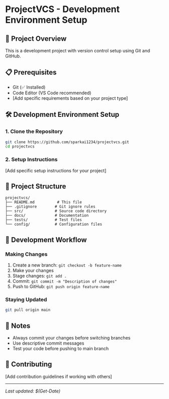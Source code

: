 # ProjectVCS - Development Environment Setup

## 🚀 Project Overview
This is a development project with version control setup using Git and GitHub.

## 📋 Prerequisites
- Git (✅ Installed)
- Code Editor (VS Code recommended)
- [Add specific requirements based on your project type]

## 🛠️ Development Environment Setup

### 1. Clone the Repository
```bash
git clone https://github.com/sparkai1234/projectvcs.git
cd projectvcs
```

### 2. Setup Instructions
[Add specific setup instructions for your project]

## 📁 Project Structure
```
projectvcs/
├── README.md          # This file
├── .gitignore        # Git ignore rules
├── src/              # Source code directory
├── docs/             # Documentation
├── tests/            # Test files
└── config/           # Configuration files
```

## 🔧 Development Workflow

### Making Changes
1. Create a new branch: `git checkout -b feature-name`
2. Make your changes
3. Stage changes: `git add .`
4. Commit: `git commit -m "Description of changes"`
5. Push to GitHub: `git push origin feature-name`

### Staying Updated
```bash
git pull origin main
```

## 📝 Notes
- Always commit your changes before switching branches
- Use descriptive commit messages
- Test your code before pushing to main branch

## 🤝 Contributing
[Add contribution guidelines if working with others]

---
*Last updated: $(Get-Date)* 